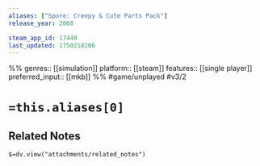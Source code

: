 ```yaml
---
aliases: ["Spore: Creepy & Cute Parts Pack"]
release_year: 2008

steam_app_id: 17440
last_updated: 1750218206
---
```

%%
genres:: [[simulation]]
platform:: [[steam]]
features:: [[single player]]
preferred_input:: [[mkb]]
%%
#game/unplayed
#v3/2

# `=this.aliases[0]`
## Related Notes
`$=dv.view("attachments/related_notes")`